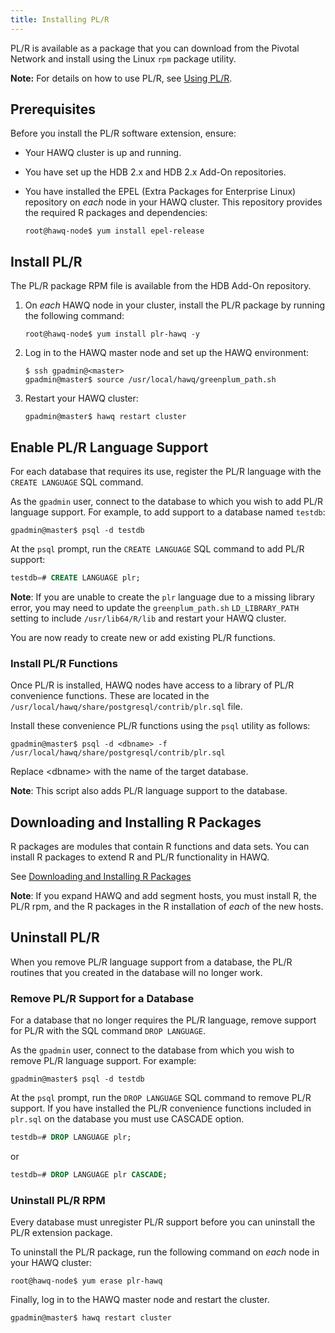 ```yaml
---
title: Installing PL/R
---
```


PL/R is available as a package that you can download from the Pivotal Network and install using the Linux `rpm` package utility. 

<p class="note"><b>Note:</b> For details on how to use PL/R, see <a href="../../hawq/plext/using_plr.html">Using PL/R</a>.</p>


## Prerequisites <a id="plrprereq"></a>

Before you install the PL/R software extension, ensure:

  - Your HAWQ cluster is up and running.
  - You have set up the HDB 2.x and HDB 2.x Add-On repositories.
  - You have installed the EPEL (Extra Packages for Enterprise Linux) repository on *each* node in your HAWQ cluster. This repository provides the required R packages and dependencies:
  
    ``` shell
    root@hawq-node$ yum install epel-release
    ```

## Install PL/R <a id="installplr"></a>

The PL/R package RPM file is available from the HDB Add-On repository.

1. On *each* HAWQ node in your cluster, install the PL/R package by running the following command:

	``` shell
	root@hawq-node$ yum install plr-hawq -y
	```

2. Log in to the HAWQ master node and set up the HAWQ environment:

    ``` shell
    $ ssh gpadmin@<master>
    gpadmin@master$ source /usr/local/hawq/greenplum_path.sh
    ```

2. Restart your HAWQ cluster:

    ``` shell
    gpadmin@master$ hawq restart cluster
    ```
 
 
## Enable PL/R Language Support <a id="enableplr"></a>

For each database that requires its use, register the PL/R language with the `CREATE LANGUAGE` SQL command.

As the `gpadmin` user, connect to the database to which you wish to add PL/R language support. For example, to add support to a database named `testdb`:

``` shell
gpadmin@master$ psql -d testdb
```
At the `psql` prompt, run the `CREATE LANGUAGE` SQL command to add PL/R support:

``` sql
testdb=# CREATE LANGUAGE plr;
```

**Note**: If you are unable to create the `plr` language due to a missing library error, you may need to update the `greenplum_path.sh` `LD_LIBRARY_PATH` setting to include `/usr/lib64/R/lib` and restart your HAWQ cluster.

You are now ready to create new or add existing PL/R functions.

### Install PL/R Functions <a id="installplrfunctions"></a>

Once PL/R is installed, HAWQ nodes have access to a library of PL/R convenience functions.  These are located in the `/usr/local/hawq/share/postgresql/contrib/plr.sql` file. 

Install these convenience PL/R functions using the `psql` utility as follows:

``` shell
gpadmin@master$ psql -d <dbname> -f /usr/local/hawq/share/postgresql/contrib/plr.sql
```
Replace \<dbname\> with the name of the target database.

**Note**: This script also adds PL/R language support to the database.

## Downloading and Installing R Packages <a id="downloadinstallplrlibries"></a>

R packages are modules that contain R functions and data sets. You can install R packages to extend R and PL/R functionality in HAWQ.

See [Downloading and Installing R Packages](../../hawq/plext/using_plr.html#downloadinstallplrlibraries)

**Note**: If you expand HAWQ and add segment hosts, you must install R, the PL/R rpm, and the R packages in the R installation of *each* of the new hosts.</p>


## Uninstall PL/R <a id="uninstallplr"></a>


When you remove PL/R language support from a database, the PL/R routines that you created in the database will no longer work.

### Remove PL/R Support for a Database <a id="removeplr"></a>


For a database that no longer requires the PL/R language, remove support for PL/R with the SQL command `DROP LANGUAGE`. 

As the `gpadmin` user, connect to the database from which you wish to remove PL/R language support. For example:

``` shell
gpadmin@master$ psql -d testdb
```

At the `psql` prompt, run the `DROP LANGUAGE` SQL command to remove PL/R support.  If you have installed the PL/R convenience functions included in `plr.sql` on the database you must use CASCADE option.

``` sql
testdb=# DROP LANGUAGE plr;
```

or

``` sql
testdb=# DROP LANGUAGE plr CASCADE;
```

### Uninstall PL/R RPM <a id="removeplrpackage"></a>

Every database must unregister PL/R support before you can uninstall the PL/R extension package. 

To uninstall the PL/R package, run the following command on *each* node in your HAWQ cluster:

``` shell
root@hawq-node$ yum erase plr-hawq
```

Finally, log in to the HAWQ master node and restart the cluster.

``` shell
gpadmin@master$ hawq restart cluster
```

